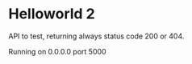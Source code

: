 # Helloworld 2

API to test, returning always status code 200 or 404. 

Running on 0.0.0.0 port 5000
